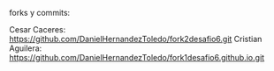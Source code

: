 forks y commits:

Cesar Caceres: https://github.com/DanielHernandezToledo/fork2desafio6.git
Cristian Aguilera: https://github.com/DanielHernandezToledo/fork1desafio6.github.io.git